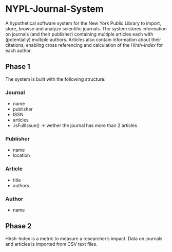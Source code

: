 # NYPL-Journal-System
A hypothetical software system for the New York Public Library to import, store, browse and analyze scientific journals. The system stores information on journals (and their publisher) containing multiple articles each with (potentially) multiple authors. Articles also contain information about their citations, enabling cross referencing and calculation of the _Hirsh-Index_ for each author.

## Phase 1
The system is built with the following structure:

### Journal
  - name
  - publisher
  - ISSN
  - articles
  - .isFullIssue() → wether the journal has more than 2 articles

### Publisher
- name
- location

### Article
- title
- authors

### Author
- name

## Phase 2
Hirsh-Index is a metric to measure a researcher’s impact. Data on journals and articles is imported from CSV text files. 
